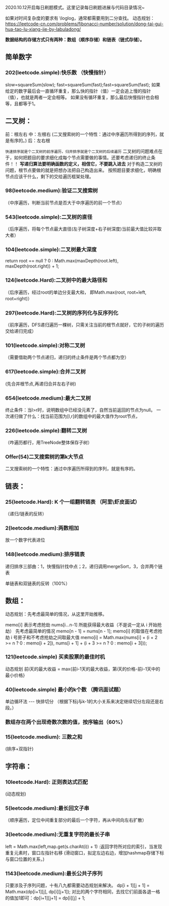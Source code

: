 2020.10.12开启每日刷题模式。这里记录每日刷题进展与代码目录情况~

如果对时间复杂度的要求有 \loglog，通常都需要用到二分查找。
动态规划：https://leetcode-cn.com/problems/fibonacci-number/solution/dong-tai-gui-hua-tao-lu-xiang-jie-by-labuladong/



**数据结构的存储方式只有两种：数组（顺序存储）和链表（链式存储）。**

## 简单数字
### 202(leetcode.simple):快乐数 （快慢指针）
slow=squareSum(slow);
fast=squareSum(fast);fast=squareSum(fast);
如果给定的数字最后会一直循环重复，那么快的指针（值）一定会追上慢的指针（值），也就是两者一定会相等。
如果没有循环重复，那么最后快慢指针也会相等，且都等于1。

## 二叉树：
前：根左右
中：左根右 (二叉搜索树的一个特性：通过中序遍历所得到的序列，就是有序的。)
后：左右根

`快速排序就是个二叉树的前序遍历，归并排序就是个二叉树的后续遍历`
二叉树的问题难点在于，如何把题目的要求细化成每个节点需要做的事情。还要考虑递归的终止条件！！
**写递归算法要明确函数的定义，相信它，不要跳入进去**
对于构造二叉树的问题，根节点要做的就是把想办法把自己构造出来。
按照题目要求细化，明确根节点应该干什么，剩下的交给遍历框架处理。

### 98(leetcode.medium):验证二叉搜索树
（中序遍历，判断当前节点是否大于中序遍历的前一个节点）
### 543(leetcode.simple):二叉树的直径
（后序遍历，将每个节点最大直径(左子树深度+右子树深度)当前最大值比较并取大者）
### 104(leetcode.simple):二叉树最大深度 
return root == null ? 0 : Math.max(maxDepth(root.left), maxDepth(root.right)) + 1;
### 124(leetcode.Hard):二叉树中的最大路径和
（后序遍历，经过root的单边分支最大和， 即Math.max(root, root+left, root+right)）
### 297(leetcode.Hard):二叉树的序列化与反序列化
（前序遍历，DFS递归遍历一棵树，只需关注当前的根节点就好，它的子树的遍历交给递归完成）
### 101(leetcode.simple):对称二叉树
（需要借助两个节点递归，递归的终止条件是两个节点都为空）
### 617(leetcode.simple):合并二叉树
(先合并根节点,再递归合并左右子树)
### 654(leetcode.medium):最大二叉树
终止条件：当l>r时，说明数组中已经没元素了，自然当前返回的节点为null。
一次递归做了什么：找当前范围为[l,r]的数组中的最大值作为root节点，
### 226(leetcode.simple):翻转二叉树
（咋遍历都行，用TreeNode整体保存子树）
### Offer(54)二叉搜索树的第k大节点
二叉搜索树的一个特性：通过中序遍历所得到的序列，就是有序的。

## 链表：
### 25(leetcode.Hard): K 个一组翻转链表 （阿里\虾皮面试）
（递归/链表的反转）
### 2(leetcode.medium):两数相加
放一个数字代表进位
### 148(leetcode.medium):排序链表
递归排序三部曲：1，快慢指针找中点；2，递归调用mergeSort，3，合并两个链表


单链表和双链表的反转（100%）

## 数组：
动态规划：先考虑最简单的情况，从这里开始推移。

 memo[i] 表示考虑抢劫 nums[i...n-1] 所能获得最大收益（不是说一定从 i 开始抢劫）
 先考虑最简单的情况 memo[n - 1] = nums[n - 1];
 memo[i] 的取值在考虑抢劫 i 号房子和不考虑抢劫之间取最大值 
 memo[i] = Math.max(nums[i] + (i + 2 >= n ? 0 : memo[i + 2]), nums[i + 1] + (i + 3 >= n ? 0 : memo[i + 3]));

### 121(leetcode.simple) 买卖股票的最佳时机
动态规划 前i天的最大收益 = max{前i-1天的最大收益，第i天的价格-前i-1天中的最小价格}

### 40(leetcode.simple) 最小的k个数 （腾讯面试题）
单边循环法 --- 快排切分 （根据下标j与k-1的大小关系来决定继续切分左段还是右段。）

### 数组存在两个出现奇数次数的值，按序输出（60%）

### 15(leetcode.medium): 三数之和 
(排序+双指针)

## 字符串：
### 10leetcode.Hard): 正则表达式匹配 
(动态规划)
### 5(leetcode.medium):最长回文子串 
（顺序遍历，定位中间重复部分的最后一个字符，再从中间向左右扩散）
### 3(leetcode.medium):无重复字符的最长子串
left = Math.max(left,map.get(s.charAt(i)) + 1) :返回字符所对应的索引，当发现重复元素时，窗口左指针右移
(滑动窗口，拟定左边右边，增加hashmap存储下标与窗口位置的关系，)
### 1143(leetcode.medium):最长公共子序列
只要涉及子序列问题，十有八九都需要动态规划来解决。
dp[i + 1][j + 1] = Math.max(dp[i+1][j], dp[i][j+1]);
对比的两个字符相同，去找它们前面各退一格的值加1即可：dp[i+1][j+1] = dp[i][j] + 1;
